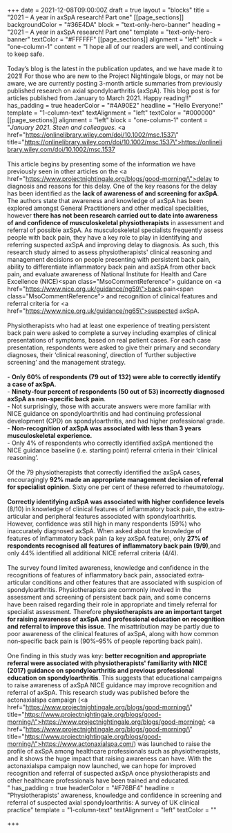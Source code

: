 +++
date = 2021-12-08T09:00:00Z
draft = true
layout = "blocks"
title = "2021 – A year in axSpA research! Part one"
[[page_sections]]
backgroundColor = "#36E4DA"
block = "text-only-hero-banner"
heading = "2021 – A year in axSpA research! Part one"
template = "text-only-hero-banner"
textColor = "#FFFFFF"
[[page_sections]]
alignment = "left"
block = "one-column-1"
content = "I hope all of our readers are well, and continuing to keep safe.<br><br>Today’s blog is the latest in the publication updates, and we have made it to 2021! For those who are new to the Project Nightingale blogs, or may not be aware, we are currently posting 3-month article summaries from previously published research on axial spondyloarthritis (axSpA). This blog post is for articles published from January to March 2021. Happy reading!!"
has_padding = true
headerColor = "#4A90E2"
headline = "Hello Everyone!"
template = "1-column-text"
textAlignment = "left"
textColor = "#000000"
[[page_sections]]
alignment = "left"
block = "one-column-1"
content = "<em>January 2021. Steen and colleagues.</em> <a href=\"https://onlinelibrary.wiley.com/doi/10.1002/msc.1537\" title=\"https://onlinelibrary.wiley.com/doi/10.1002/msc.1537\">https://onlinelibrary.wiley.com/doi/10.1002/msc.1537</a><br><br>This article begins by presenting some of the information we have previously seen in other articles on the <a href=\"https://www.projectnightingale.org/blogs/good-morning/\">delay</a> to diagnosis and reasons for this delay. One of the key reasons for the delay has been identified as the <strong>lack of awareness of and screening for axSpA</strong>. The authors state that awareness and knowledge of axSpA has been explored amongst General Practitioners and other medical specialities, however <strong>there has not been research carried out to date into awareness of and confidence of musculoskeletal physiotherapists</strong> in assessment and referral of possible axSpA. As musculoskeletal specialists frequently assess people with back pain, they have a key role to play in identifying and referring suspected axSpA and improving delay to diagnosis. As such, this research study aimed to assess physiotherapists' clinical reasoning and management decisions on people presenting with persistent back pain, ability to differentiate inflammatory back pain and axSpA from other back pain, and evaluate awareness of National Institute for Health and Care Excellence (NICE)<span class=\"MsoCommentReference\"> </span>guidance on <a href=\"https://www.nice.org.uk/guidance/ng59\">back pain</a><span class=\"MsoCommentReference\"> </span>and recognition of clinical features and referral criteria for <a href=\"https://www.nice.org.uk/guidance/ng65\">suspected axSpA</a>.<br><br>Physiotherapists who had at least one experience of treating persistent back pain were asked to complete a survey including examples of clinical presentations of symptoms, based on real patient cases. For each case presentation, respondents were asked to give their primary and secondary diagnoses, their ‘clinical reasoning’, direction of ‘further subjective screening’ and the management strategy.<br><br>- <strong>Only 60% of respondents (79 out of 132) were able to correctly identify a case of axSpA</strong>.<br>- <strong>Ninety‐four percent of respondents (50 out of 53) incorrectly diagnosed axSpA as non‐specific back pain</strong>.<br>- Not surprisingly, those with accurate answers were more familiar with NICE guidance on spondyloarthritis and had continuing professional development (CPD) on spondyloarthritis, and had higher professional grade.<br>- <strong>Non-recognition of axSpA was associated with less than 3 years musculoskeletal experience.<br></strong>- Only 4% of respondents who correctly identified axSpA mentioned the NICE guidance baseline (i.e. starting point) referral criteria in their ‘clinical reasoning’.<br><br>Of the 79 physiotherapists that correctly identified the axSpA cases, encouragingly <strong>92% made an appropriate management decision of referral for specialist opinion</strong>. Sixty one per cent of these referred to rheumatology.<br><br><strong>Correctly identifying axSpA was associated with higher confidence levels</strong> (8/10) in knowledge of clinical features of inflammatory back pain, the extra‐ articular and peripheral features associated with spondyloarthritis. However, confidence was still high in many respondents (59%) who inaccurately diagnosed axSpA. When asked about the knowledge of features of inflammatory back pain (a key axSpA feature), only <strong>27% of respondents recognised all features of inflammatory back pain (9/9)</strong>,and only 44% identified all additional NICE referral criteria (4/4).<br><br>The survey found limited awareness, knowledge and confidence in the recognitions of features of inflammatory back pain, associated extra‐articular conditions and other features that are associated with suspicion of spondyloarthritis. Physiotherapists are commonly involved in the assessment and screening of persistent back pain, and some concerns have been raised regarding their role in appropriate and timely referral for specialist assessment. Therefore <strong>physiotherapists are an important target for raising awareness of axSpA and professional education on recognition and referral to improve this issue</strong>. The misattribution may be partly due to poor awareness of the clinical features of axSpA, along with how common non‐specific back pain is (90%–95% of people reporting back pain).<br><br>One finding in this study was key: <strong>better recognition and appropriate referral were associated with physiotherapists' familiarity with NICE (2017) guidance on spondyloarthritis and previous professional education on spondyloarthritis</strong>. This suggests that educational campaigns to raise awareness of axSpA NICE guidance may improve recognition and referral of axSpA. This research study was published before the actonaxialspa campaign (<a href=\"https://www.projectnightingale.org/blogs/good-morning/\" title=\"https://www.projectnightingale.org/blogs/good-morning/\">https://www.projectnightingale.org/blogs/good-morning/</a>; <a href=\"https://www.projectnightingale.org/blogs/good-morning/\" title=\"https://www.projectnightingale.org/blogs/good-morning/\">https://www.actonaxialspa.com/</a>) was launched to raise the profile of axSpA among healthcare professionals such as physiotherapists, and it shows the huge impact that raising awareness can have. With the actonaxialspa campaign now launched, we can hope for improved recognition and referral of suspected axSpA once physiotherapists and other healthcare professionals have been trained and educated.<br>"
has_padding = true
headerColor = "#F76BF4"
headline = "Physiotherapists' awareness, knowledge and confidence in screening and referral of suspected axial spondyloarthritis: A survey of UK clinical practice"
template = "1-column-text"
textAlignment = "left"
textColor = ""

+++
